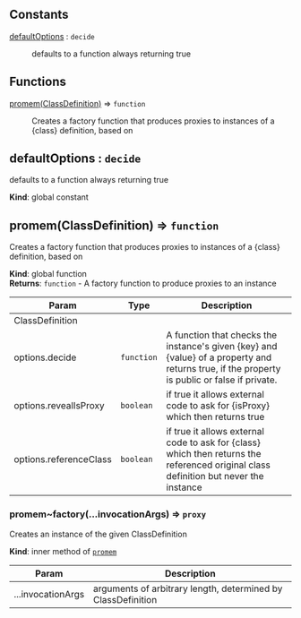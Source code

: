 ## Constants

<dl>
<dt><a href="#defaultOptions">defaultOptions</a> : <code>decide</code></dt>
<dd><p>defaults to a function always returning true</p>
</dd>
</dl>

## Functions

<dl>
<dt><a href="#promem">promem(ClassDefinition)</a> ⇒ <code>function</code></dt>
<dd><p>Creates a factory function that produces proxies to instances of a {class} definition, based on</p>
</dd>
</dl>

<a name="defaultOptions"></a>

## defaultOptions : <code>decide</code>
defaults to a function always returning true

**Kind**: global constant  
<a name="promem"></a>

## promem(ClassDefinition) ⇒ <code>function</code>
Creates a factory function that produces proxies to instances of a {class} definition, based on

**Kind**: global function  
**Returns**: <code>function</code> - A factory function to produce proxies to an instance  

| Param | Type | Description |
| --- | --- | --- |
| ClassDefinition |  |  |
| options.decide | <code>function</code> | A function that checks the instance's given {key} and {value} of a property and        returns true, if the property is public or false if private. |
| options.revealIsProxy | <code>boolean</code> | if true it allows external code to ask for {isProxy} which then returns true |
| options.referenceClass | <code>boolean</code> | if true it allows external code to ask for {class} which then returns        the referenced original class definition but never the instance |

<a name="promem..factory"></a>

### promem~factory(...invocationArgs) ⇒ <code>proxy</code>
Creates an instance of the given ClassDefinition

**Kind**: inner method of [<code>promem</code>](#promem)  

| Param | Description |
| --- | --- |
| ...invocationArgs | arguments of arbitrary length, determined by ClassDefinition |

